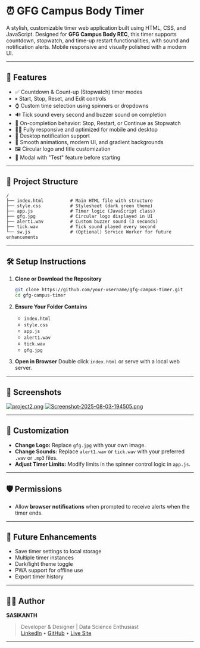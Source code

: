 # ⏰ GFG Campus Body Timer

A stylish, customizable timer web application built using HTML, CSS, and JavaScript. Designed for **GFG Campus Body REC**, this timer supports countdown, stopwatch, and time-up restart functionalities, with sound and notification alerts. Mobile responsive and visually polished with a modern UI.

---

## 🚀 Features

- ✅ Countdown & Count-up (Stopwatch) timer modes  
- ⏸ Start, Stop, Reset, and Edit controls  
- ⌚ Custom time selection using spinners or dropdowns  
- 🔊 Tick sound every second and buzzer sound on completion  
- 🔁 On-completion behavior: Stop, Restart, or Continue as Stopwatch  
- 🧑‍💻 Fully responsive and optimized for mobile and desktop  
- 🔔 Desktop notification support  
- 🎨 Smooth animations, modern UI, and gradient backgrounds  
- 🖼️ Circular logo and title customization  
- 🧪 Modal with "Test" feature before starting  

---

## 📂 Project Structure

```plaintext
/
├── index.html          # Main HTML file with structure
├── style.css           # Stylesheet (dark green theme)
├── app.js              # Timer logic (JavaScript class)
├── gfg.jpg             # Circular logo displayed in UI
├── alert1.wav          # Custom buzzer sound (3 seconds)
├── tick.wav            # Tick sound played every second
└── sw.js               # (Optional) Service Worker for future enhancements
```

---

## 🛠️ Setup Instructions

1. **Clone or Download the Repository**
    ```bash
    git clone https://github.com/your-username/gfg-campus-timer.git
    cd gfg-campus-timer
    ```

2. **Ensure Your Folder Contains**
    - `index.html`
    - `style.css`
    - `app.js`
    - `alert1.wav`
    - `tick.wav`
    - `gfg.jpg`

3. **Open in Browser**
    Double click `index.html` or serve with a local web server.

---

## 📸 Screenshots
[![project2.png](https://i.postimg.cc/qqjHn2k1/project2.png)](https://postimg.cc/5QYrWYQz)
[![Screenshot-2025-08-03-194505.png](https://i.postimg.cc/52pQ0rdz/Screenshot-2025-08-03-194505.png)](https://postimg.cc/BjLn7MvZ)



---

## 🧩 Customization

- **Change Logo:** Replace `gfg.jpg` with your own image.
- **Change Sounds:** Replace `alert1.wav` or `tick.wav` with your preferred `.wav` or `.mp3` files.
- **Adjust Timer Limits:** Modify limits in the spinner control logic in `app.js`.

---

## 🛡️ Permissions

- Allow **browser notifications** when prompted to receive alerts when the timer ends.

---

## 🔧 Future Enhancements

- Save timer settings to local storage  
- Multiple timer instances  
- Dark/light theme toggle  
- PWA support for offline use  
- Export timer history  

---

## 👨‍💻 Author

**SASIKANTH**  
> Developer & Designer | Data Science Enthusiast  
> [LinkedIn](https://www.linkedin.com/in/sasiupparapalli28/) • [GitHub](https://github.com/sasi-upparapalli/Timer-GFG.git) • [Live Site](https://sasi-upparapalli.github.io/Timer-GFG/)

---
